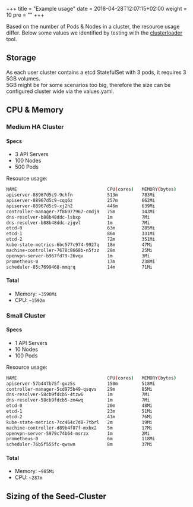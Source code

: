 +++
title = "Example usage"
date = 2018-04-28T12:07:15+02:00
weight = 10
pre = "<b></b>"
+++

Based on the number of Pods & Nodes in a cluster, the resource usage differ.
Below some values we identified by testing with the [clusterloader](https://github.com/kubernetes/perf-tests/tree/master/clusterloader2) tool.  

## Storage

As each user cluster contains a etcd StatefulSet with 3 pods, it requires 3 5GB volumes.   
5GB might be for some scenarios too big, therefore the size can be configured cluster wide via the values.yaml.

## CPU & Memory

### Medium HA Cluster

#### Specs
- 3 API Servers
- 100 Nodes
- 500 Pods

Resource usage:
```bash
NAME                                  CPU(cores)   MEMORY(bytes)   
apiserver-88967d5c9-9chfn             513m         783Mi           
apiserver-88967d5c9-cqq6z             257m         662Mi           
apiserver-88967d5c9-xj2h2             446m         639Mi           
controller-manager-7f86977967-cmdj9   75m          143Mi           
dns-resolver-b88b48ddc-lsbxp          1m           7Mi             
dns-resolver-b88b48ddc-zjgvl          1m           7Mi             
etcd-0                                63m          285Mi           
etcd-1                                86m          331Mi           
etcd-2                                72m          351Mi           
kube-state-metrics-6bc577c974-9927q   18m          47Mi            
machine-controller-7678c8668b-n5fzz   28m          25Mi            
openvpn-server-b967fd79-26vqv         1m           3Mi             
prometheus-0                          17m          238Mi           
scheduler-85c7699468-mmqrq            14m          71Mi            
```

#### Total
- Memory: `~3590Mi`
- CPU: `~1592m`

### Small Cluster

#### Specs
- 1 API Servers
- 10 Nodes
- 100 Pods

Resource usage:
```bash
NAME                                  CPU(cores)   MEMORY(bytes)   
apiserver-57b447b75f-gvz5s            150m         518Mi           
controller-manager-5cd975b49-qsqvs    29m          85Mi            
dns-resolver-58cb9fdcb5-4tzw6         1m           7Mi             
dns-resolver-58cb9fdcb5-zm4wq         1m           7Mi             
etcd-0                                20m          48Mi            
etcd-1                                23m          51Mi            
etcd-2                                41m          76Mi            
kube-state-metrics-7cc464c7d8-7tbrl   2m           19Mi            
machine-controller-d89b4f87f-mxbx2    5m           17Mi            
openvpn-server-5979c74b64-msrzx       1m           2Mi             
prometheus-0                          6m           118Mi           
scheduler-76b5f555fc-qwswn            8m           37Mi            
```
#### Total
- Memory: `~985Mi`
- CPU: `~287m`

## Sizing of the Seed-Cluster
